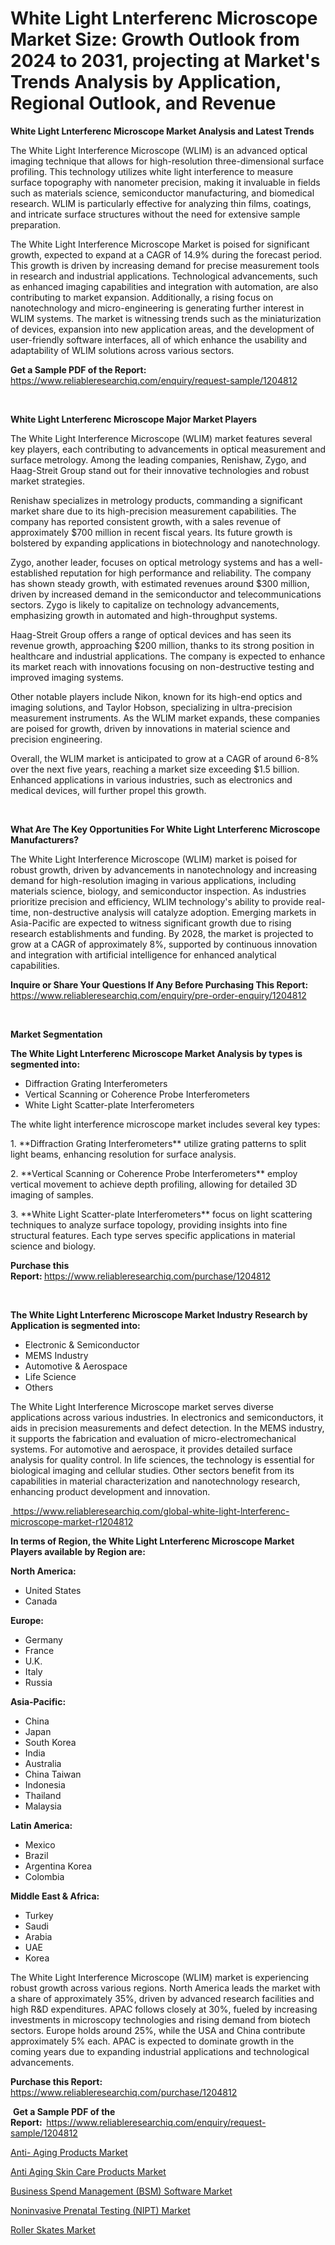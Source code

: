 <p><h1>White Light Lnterferenc Microscope Market Size: Growth Outlook from 2024 to 2031, projecting at Market's Trends Analysis by Application, Regional Outlook, and Revenue</h1></p><p><strong>White Light Lnterferenc Microscope Market Analysis and Latest Trends</strong></p>
<p><p>The White Light Interference Microscope (WLIM) is an advanced optical imaging technique that allows for high-resolution three-dimensional surface profiling. This technology utilizes white light interference to measure surface topography with nanometer precision, making it invaluable in fields such as materials science, semiconductor manufacturing, and biomedical research. WLIM is particularly effective for analyzing thin films, coatings, and intricate surface structures without the need for extensive sample preparation.</p><p>The White Light Interference Microscope Market is poised for significant growth, expected to expand at a CAGR of 14.9% during the forecast period. This growth is driven by increasing demand for precise measurement tools in research and industrial applications. Technological advancements, such as enhanced imaging capabilities and integration with automation, are also contributing to market expansion. Additionally, a rising focus on nanotechnology and micro-engineering is generating further interest in WLIM systems. The market is witnessing trends such as the miniaturization of devices, expansion into new application areas, and the development of user-friendly software interfaces, all of which enhance the usability and adaptability of WLIM solutions across various sectors.</p></p>
<p><strong>Get a Sample PDF of the Report:&nbsp;</strong> <a href="https://www.reliableresearchiq.com/enquiry/request-sample/1204812?utm_campaign=1546&utm_medium=2&utm_source=Github&utm_content=ia&utm_term=16102024&utm_id=white-light-lnterferenc-microscope">https://www.reliableresearchiq.com/enquiry/request-sample/1204812</a></p>
<p>&nbsp;</p>
<p><strong>White Light Lnterferenc Microscope Major Market Players</strong></p>
<p><p>The White Light Interference Microscope (WLIM) market features several key players, each contributing to advancements in optical measurement and surface metrology. Among the leading companies, Renishaw, Zygo, and Haag-Streit Group stand out for their innovative technologies and robust market strategies.</p><p>Renishaw specializes in metrology products, commanding a significant market share due to its high-precision measurement capabilities. The company has reported consistent growth, with a sales revenue of approximately $700 million in recent fiscal years. Its future growth is bolstered by expanding applications in biotechnology and nanotechnology.</p><p>Zygo, another leader, focuses on optical metrology systems and has a well-established reputation for high performance and reliability. The company has shown steady growth, with estimated revenues around $300 million, driven by increased demand in the semiconductor and telecommunications sectors. Zygo is likely to capitalize on technology advancements, emphasizing growth in automated and high-throughput systems.</p><p>Haag-Streit Group offers a range of optical devices and has seen its revenue growth, approaching $200 million, thanks to its strong position in healthcare and industrial applications. The company is expected to enhance its market reach with innovations focusing on non-destructive testing and improved imaging systems.</p><p>Other notable players include Nikon, known for its high-end optics and imaging solutions, and Taylor Hobson, specializing in ultra-precision measurement instruments. As the WLIM market expands, these companies are poised for growth, driven by innovations in material science and precision engineering.</p><p>Overall, the WLIM market is anticipated to grow at a CAGR of around 6-8% over the next five years, reaching a market size exceeding $1.5 billion. Enhanced applications in various industries, such as electronics and medical devices, will further propel this growth.</p></p>
<p>&nbsp;</p>
<p><strong>What Are The Key Opportunities For White Light Lnterferenc Microscope Manufacturers?</strong></p>
<p><p>The White Light Interference Microscope (WLIM) market is poised for robust growth, driven by advancements in nanotechnology and increasing demand for high-resolution imaging in various applications, including materials science, biology, and semiconductor inspection. As industries prioritize precision and efficiency, WLIM technology's ability to provide real-time, non-destructive analysis will catalyze adoption. Emerging markets in Asia-Pacific are expected to witness significant growth due to rising research establishments and funding. By 2028, the market is projected to grow at a CAGR of approximately 8%, supported by continuous innovation and integration with artificial intelligence for enhanced analytical capabilities.</p></p>
<p><strong>Inquire or Share Your Questions If Any Before Purchasing This Report:</strong> <a href="https://www.reliableresearchiq.com/enquiry/pre-order-enquiry/1204812?utm_campaign=1546&utm_medium=2&utm_source=Github&utm_content=ia&utm_term=16102024&utm_id=white-light-lnterferenc-microscope">https://www.reliableresearchiq.com/enquiry/pre-order-enquiry/1204812</a></p>
<p>&nbsp;</p>
<p><strong>Market Segmentation</strong></p>
<p><strong>The White Light Lnterferenc Microscope Market Analysis by types is segmented into:</strong></p>
<p><ul><li>Diffraction Grating Interferometers</li><li>Vertical Scanning or Coherence Probe Interferometers</li><li>White Light Scatter-plate Interferometers</li></ul></p>
<p><p>The white light interference microscope market includes several key types: </p><p>1. **Diffraction Grating Interferometers** utilize grating patterns to split light beams, enhancing resolution for surface analysis. </p><p>2. **Vertical Scanning or Coherence Probe Interferometers** employ vertical movement to achieve depth profiling, allowing for detailed 3D imaging of samples. </p><p>3. **White Light Scatter-plate Interferometers** focus on light scattering techniques to analyze surface topology, providing insights into fine structural features. Each type serves specific applications in material science and biology.</p></p>
<p><strong>Purchase this Report:&nbsp;</strong><a href="https://www.reliableresearchiq.com/purchase/1204812?utm_campaign=1546&utm_medium=2&utm_source=Github&utm_content=ia&utm_term=16102024&utm_id=white-light-lnterferenc-microscope">https://www.reliableresearchiq.com/purchase/1204812</a></p>
<p>&nbsp;</p>
<p><strong>The White Light Lnterferenc Microscope Market Industry Research by Application is segmented into:</strong></p>
<p><ul><li>Electronic & Semiconductor</li><li>MEMS Industry</li><li>Automotive & Aerospace</li><li>Life Science</li><li>Others</li></ul></p>
<p><p>The White Light Interference Microscope market serves diverse applications across various industries. In electronics and semiconductors, it aids in precision measurements and defect detection. In the MEMS industry, it supports the fabrication and evaluation of micro-electromechanical systems. For automotive and aerospace, it provides detailed surface analysis for quality control. In life sciences, the technology is essential for biological imaging and cellular studies. Other sectors benefit from its capabilities in material characterization and nanotechnology research, enhancing product development and innovation.</p></p>
<p><a href="https://www.reliableresearchiq.com/global-white-light-lnterferenc-microscope-market-r1204812?utm_campaign=1546&utm_medium=2&utm_source=Github&utm_content=ia&utm_term=16102024&utm_id=white-light-lnterferenc-microscope">&nbsp;https://www.reliableresearchiq.com/global-white-light-lnterferenc-microscope-market-r1204812</a></p>
<p><strong>In terms of Region, the White Light Lnterferenc Microscope Market Players available by Region are:</strong></p>
<p>
    <p> <strong> North America: </strong>
        <ul>
            <li>United States</li>
            <li>Canada</li>
        </ul>
        </p> 
    <p> <strong> Europe: </strong>
        <ul>
            <li>Germany</li>
            <li>France</li>
            <li>U.K.</li>
            <li>Italy</li>
            <li>Russia</li>
        </ul>
        </p> 
    <p> <strong> Asia-Pacific: </strong>
        <ul>
            <li>China</li>
            <li>Japan</li>
            <li>South Korea</li>
            <li>India</li>
            <li>Australia</li>
            <li>China Taiwan</li>
            <li>Indonesia</li>
            <li>Thailand</li>
            <li>Malaysia</li>
        </ul>
        </p> 
    <p> <strong> Latin America: </strong>
        <ul>
            <li>Mexico</li>
            <li>Brazil</li>
            <li>Argentina Korea</li>
            <li>Colombia</li>
        </ul>
        </p> 
    <p> <strong> Middle East & Africa: </strong>
        <ul>
            <li>Turkey</li>
            <li>Saudi</li>
            <li>Arabia</li>
            <li>UAE</li>
            <li>Korea</li>
        </ul>
    </p>
    </p>
<p><p>The White Light Interference Microscope (WLIM) market is experiencing robust growth across various regions. North America leads the market with a share of approximately 35%, driven by advanced research facilities and high R&D expenditures. APAC follows closely at 30%, fueled by increasing investments in microscopy technologies and rising demand from biotech sectors. Europe holds around 25%, while the USA and China contribute approximately 5% each. APAC is expected to dominate growth in the coming years due to expanding industrial applications and technological advancements.</p></p>
<p><strong>Purchase this Report: </strong><a href="https://www.reliableresearchiq.com/purchase/1204812?utm_campaign=1546&utm_medium=2&utm_source=Github&utm_content=ia&utm_term=16102024&utm_id=white-light-lnterferenc-microscope">https://www.reliableresearchiq.com/purchase/1204812</a></p>
<p>&nbsp;<strong>Get a Sample PDF of the Report:&nbsp;&nbsp;</strong><a href="https://www.reliableresearchiq.com/enquiry/request-sample/1204812?utm_campaign=1546&utm_medium=2&utm_source=Github&utm_content=ia&utm_term=16102024&utm_id=white-light-lnterferenc-microscope">https://www.reliableresearchiq.com/enquiry/request-sample/1204812</a></p>
<p><strong></strong></p>
<p><p><a href="https://www.linkedin.com/pulse/anti-aging-products-market-strategic-insights-product-evolution-dpmye?trk=public_post_embed_feed-article-content&utm_campaign=1546&utm_medium=2&utm_source=Github&utm_content=ia&utm_term=16102024&utm_id=white-light-lnterferenc-microscope">Anti- Aging Products Market</a></p><p><a href="https://www.linkedin.com/pulse/opportunities-challenges-anti-aging-skin-care-products-market-upzwe?trk=public_post_embed_feed-article-content&utm_campaign=1546&utm_medium=2&utm_source=Github&utm_content=ia&utm_term=16102024&utm_id=white-light-lnterferenc-microscope">Anti Aging Skin Care Products Market</a></p><p><a href="https://www.linkedin.com/pulse/business-spend-management-bsm-software-market-analysis-product-e6sfc?utm_campaign=1546&utm_medium=2&utm_source=Github&utm_content=ia&utm_term=16102024&utm_id=white-light-lnterferenc-microscope">Business Spend Management (BSM) Software Market</a></p><p><a href="https://www.linkedin.com/pulse/noninvasive-prenatal-testing-nipt-market-overview-global-trends-gm3wc?trk=public_post_embed_feed-article-content&utm_campaign=1546&utm_medium=2&utm_source=Github&utm_content=ia&utm_term=16102024&utm_id=white-light-lnterferenc-microscope">Noninvasive Prenatal Testing (NIPT) Market</a></p><p><a href="https://www.linkedin.com/pulse/roller-skates-industry-insights-report-analyzing-market-trends-gwwec?trk=public_post_embed_feed-article-content&utm_campaign=1546&utm_medium=2&utm_source=Github&utm_content=ia&utm_term=16102024&utm_id=white-light-lnterferenc-microscope">Roller Skates Market</a></p></p>